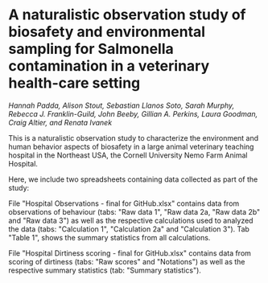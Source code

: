 # A naturalistic observation study of biosafety and environmental sampling for Salmonella contamination in a veterinary health-care setting
*Hannah Padda, Alison Stout, Sebastian Llanos Soto, Sarah Murphy, Rebecca J. Franklin-Guild, John Beeby, Gillian A. Perkins, Laura Goodman, Craig Altier, and Renata Ivanek*

This is a naturalistic observation study to characterize the environment and human behavior aspects of biosafety in a large animal veterinary teaching hospital in the Northeast USA, the Cornell University Nemo Farm Animal Hospital. 

Here, we include two spreadsheets containing data collected as part of the study:

File "Hospital Observations - final for GitHub.xlsx" contains data from observations of behaviour (tabs: "Raw data 1", "Raw data 2a, "Raw data 2b" and "Raw data 3") as well as the respective calculations used to analyzed the data (tabs: "Calculation 1", "Calculation 2a" and "Calculation 3"). Tab "Table 1", shows the summary statistics from all calculations.

File "Hospital Dirtiness scoring - final for GitHub.xlsx" contains data from scoring of dirtiness (tabs: "Raw scores" and "Notations") as well as the respective summary statistics (tab: "Summary statistics"). 

